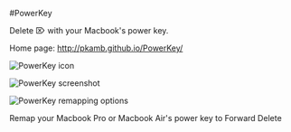 #PowerKey

Delete ⌦ with your Macbook's power key.

Home page: http://pkamb.github.io/PowerKey/

![PowerKey icon](http://i.imgur.com/qrLJmcV.png "PowerKey icon")

![PowerKey screenshot](http://i.imgur.com/6Z2CMat.png "PowerKey screenshot")

![PowerKey remapping options](http://i.imgur.com/NzmRKN3.png "PowerKey remapping options")

Remap your Macbook Pro or Macbook Air's power key to Forward Delete
